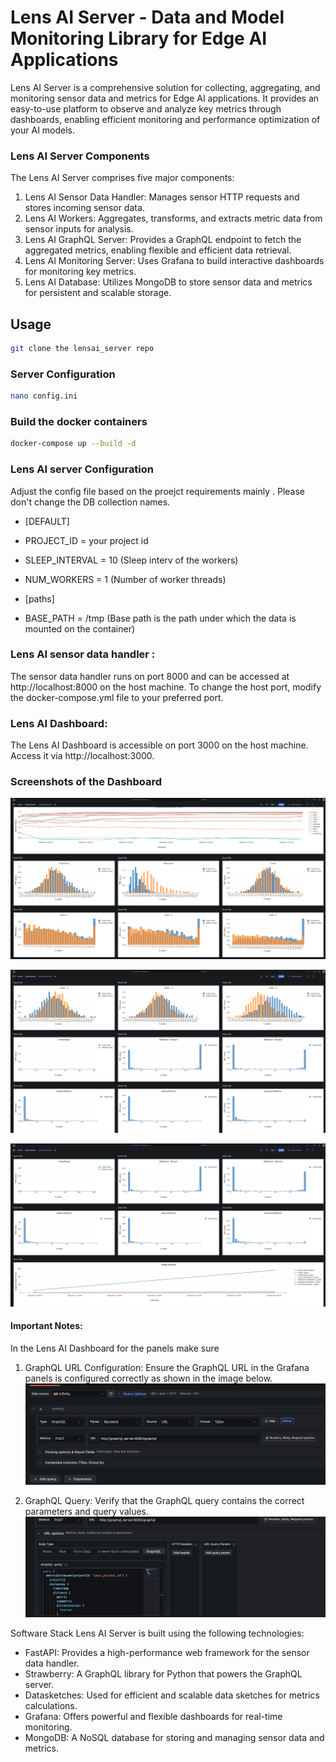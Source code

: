 # Lens AI Server - Data and Model Monitoring Library for Edge AI Applications
Lens AI Server is a comprehensive solution for collecting, aggregating, and monitoring sensor data and metrics for Edge AI applications. It provides an easy-to-use platform to observe and analyze key metrics through dashboards, enabling efficient monitoring and performance optimization of your AI models.

### Lens AI Server Components
The Lens AI Server comprises five major components:
1. Lens AI Sensor Data Handler: Manages sensor HTTP requests and stores incoming sensor data.
2. Lens AI Workers: Aggregates, transforms, and extracts metric data from sensor inputs for analysis.
3. Lens AI GraphQL Server: Provides a GraphQL endpoint to fetch the aggregated metrics, enabling flexible and efficient data retrieval.
4. Lens AI Monitoring Server: Uses Grafana to build interactive dashboards for monitoring key metrics.
5. Lens AI Database: Utilizes MongoDB to store sensor data and metrics for persistent and scalable storage.

## Usage
```sh
git clone the lensai_server repo
```
### Server Configuration
```sh
nano config.ini 
```
### Build the docker containers
```sh
docker-compose up --build -d 
```
### Lens AI server Configuration

Adjust the config file based on the proejct requirements mainly . Please don't change the DB collection names.

- [DEFAULT]
- PROJECT_ID = your project id
- SLEEP_INTERVAL = 10 (Sleep interv of the workers)
- NUM_WORKERS = 1 (Number of worker threads)

- [paths]
- BASE_PATH = /tmp (Base path is the path under which the data is mounted on the container)

### Lens AI sensor data handler :
The sensor data handler runs on port 8000 and can be accessed at http://localhost:8000 on the host machine. To change the host port, modify the docker-compose.yml file to your preferred port.

### Lens AI Dashboard:
The Lens AI Dashboard is accessible on port 3000 on the host machine. Access it via http://localhost:3000.

### Screenshots of the Dashboard
![Alt text](https://github.com/lens-ai/lensai_server/blob/main/Dashboard_1.png)

![Alt text](https://github.com/lens-ai/lensai_server/blob/main/Dashboard_2.png)

![Alt text](https://github.com/lens-ai/lensai_server/blob/main/Dashboard_3.png)

#### Important Notes:
In the Lens AI Dashboard for the panels make sure 
1. GraphQL URL Configuration: Ensure the GraphQL URL in the Grafana panels is configured correctly as shown in the image below.
![Alt text](https://github.com/lens-ai/lensai_server/blob/main/Dashboard_URL.png)

2. GraphQL Query: Verify that the GraphQL query contains the correct parameters and query values.
![Alt text](https://github.com/lens-ai/lensai_server/blob/main/Dashboard_Query.png)



Software Stack
Lens AI Server is built using the following technologies:

- FastAPI: Provides a high-performance web framework for the sensor data handler.
- Strawberry: A GraphQL library for Python that powers the GraphQL server.
- Datasketches: Used for efficient and scalable data sketches for metrics calculations.
- Grafana: Offers powerful and flexible dashboards for real-time monitoring.
- MongoDB: A NoSQL database for storing and managing sensor data and metrics.
